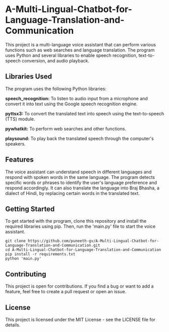 # A-Multi-Lingual-Chatbot-for-Language-Translation-and-Communication
This project is a multi-language voice assistant that can perform various functions such as web searches and language translation. The program uses Python and several libraries to enable speech recognition, text-to-speech conversion, and audio playback.

## Libraries Used
The program uses the following Python libraries:

**speech_recognition:** To listen to audio input from a microphone and convert it into text using the Google speech recognition engine.

**pyttsx3:** To convert the translated text into speech using the text-to-speech (TTS) module.

**pywhatkit:** To perform web searches and other functions.

**playsound:** To play back the translated speech through the computer's speakers.

## Features
The voice assistant can understand speech in different languages and respond with spoken words in the same language. The program detects specific words or phrases to identify the user's language preference and respond accordingly. It can also translate the language into Braj Bhasha, a dialect of Hindi, by replacing certain words in the translated text.

## Getting Started
To get started with the program, clone this repository and install the required libraries using pip. Then, run the 'main.py' file to start the voice assistant.

```
git clone https://github.com/puneeth-gv/A-Multi-Lingual-Chatbot-for-Language-Translation-and-Communication.git
cd A-Multi-Lingual-Chatbot-for-Language-Translation-and-Communication
pip install -r requirements.txt
python 'main.py'
```
## Contributing
This project is open for contributions. If you find a bug or want to add a feature, feel free to create a pull request or open an issue.

## License
This project is licensed under the MIT License - see the LICENSE file for details.
